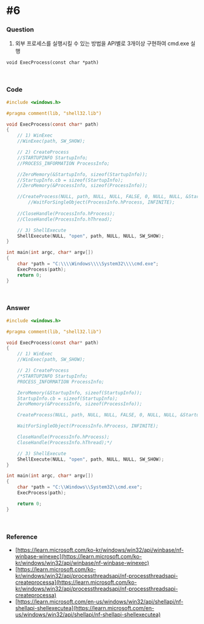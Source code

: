 # #6

### Question

1. 외부 프로세스를 실행시킬 수 있는 방법을 API별로 3개이상 구현하여 cmd.exe 실행

```
void ExecProcess(const char *path)
```



<br>



### Code

```c
#include <windows.h>

#pragma comment(lib, "shell32.lib")

void ExecProcess(const char* path)
{
	// 1) WinExec
	//WinExec(path, SW_SHOW);

	// 2) CreateProcess
	//STARTUPINFO StartupInfo; 
	//PROCESS_INFORMATION ProcessInfo; 

	//ZeroMemory(&StartupInfo, sizeof(StartupInfo)); 
	//StartupInfo.cb = sizeof(StartupInfo); 
	//ZeroMemory(&ProcessInfo, sizeof(ProcessInfo)); 

	//CreateProcess(NULL, path, NULL, NULL, FALSE, 0, NULL, NULL, &StartupInfo, &ProcessInfo); 
        //WaitForSingleObject(ProcessInfo.hProcess, INFINITE); 
    
	//CloseHandle(ProcessInfo.hProcess); 
	//CloseHandle(ProcessInfo.hThread); 

	// 3) ShellExecute
	ShellExecute(NULL, "open", path, NULL, NULL, SW_SHOW);
}

int main(int argc, char* argv[])
{
	char *path = "C:\\\\Windows\\\\System32\\\\cmd.exe";
	ExecProcess(path);
	return 0;
}

```



<br>



### Answer

```c
#include <windows.h>

#pragma comment(lib, "shell32.lib")

void ExecProcess(const char* path)
{
	// 1) WinExec
	//WinExec(path, SW_SHOW);

	// 2) CreateProcess
	/*STARTUPINFO StartupInfo;
	PROCESS_INFORMATION ProcessInfo;

	ZeroMemory(&StartupInfo, sizeof(StartupInfo));
	StartupInfo.cb = sizeof(StartupInfo);
	ZeroMemory(&ProcessInfo, sizeof(ProcessInfo));

	CreateProcess(NULL, path, NULL, NULL, FALSE, 0, NULL, NULL, &StartupInfo, &ProcessInfo);

	WaitForSingleObject(ProcessInfo.hProcess, INFINITE);

	CloseHandle(ProcessInfo.hProcess);
	CloseHandle(ProcessInfo.hThread);*/

	// 3) ShellExecute
	ShellExecute(NULL, "open", path, NULL, NULL, SW_SHOW);
}

int main(int argc, char* argv[])
{
	char *path = "C:\\Windows\\System32\\cmd.exe";
	ExecProcess(path);

	return 0;
}
```



<br>



### Reference

- [https://learn.microsoft.com/ko-kr/windows/win32/api/winbase/nf-winbase-winexec](https://learn.microsoft.com/ko-kr/windows/win32/api/winbase/nf-winbase-winexec)
- [https://learn.microsoft.com/ko-kr/windows/win32/api/processthreadsapi/nf-processthreadsapi-createprocessa](https://learn.microsoft.com/ko-kr/windows/win32/api/processthreadsapi/nf-processthreadsapi-createprocessa)
- [https://learn.microsoft.com/en-us/windows/win32/api/shellapi/nf-shellapi-shellexecutea](https://learn.microsoft.com/en-us/windows/win32/api/shellapi/nf-shellapi-shellexecutea)
